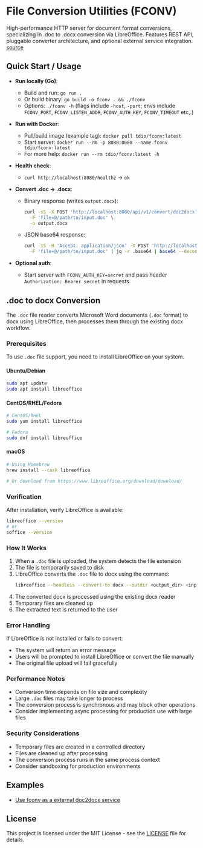 # File Conversion Utilities (FCONV)

High-performance HTTP server for document format conversions, specializing in .doc to .docx conversion via LibreOffice. Features REST API, pluggable converter architecture, and optional external service integration. [source](https://github.com/allex/fconv)

## Quick Start / Usage

- **Run locally (Go)**:
  - Build and run: `go run .`
  - Or build binary: `go build -o fconv . && ./fconv`
  - Options: `./fconv -h` (flags include `-host`, `-port`; envs include `FCONV_PORT`, `FCONV_LISTEN_ADDR`, `FCONV_AUTH_KEY`, `FCONV_TIMEOUT` etc,.)

- **Run with Docker**:
  - Pull/build image (example tag): `docker pull tdio/fconv:latest`
  - Start server: `docker run --rm -p 8080:8080 --name fconv tdio/fconv:latest`
  - For more help: `docker run --rm tdio/fconv:latest -h`

- **Health check**:
  - `curl http://localhost:8080/healthz` → `ok`

- **Convert .doc → .docx**:
  - Binary response (writes `output.docx`):
    ```bash
    curl -sS -X POST 'http://localhost:8080/api/v1/convert/doc2docx' \
      -F 'file=@/path/to/input.doc' \
      -o output.docx
    ```
  - JSON base64 response:
    ```bash
    curl -sS -H 'Accept: application/json' -X POST 'http://localhost:8080/api/v1/convert/doc2docx' \
      -F 'file=@/path/to/input.doc' | jq -r .base64 | base64 --decode > output.docx
    ```

- **Optional auth**:
  - Start server with `FCONV_AUTH_KEY=secret` and pass header `Authorization: Bearer secret` in requests.

## .doc to docx Conversion

The `.doc` file reader converts Microsoft Word documents (`.doc` format) to docx using LibreOffice, then processes them through the existing docx workflow.

### Prerequisites

To use `.doc` file support, you need to install LibreOffice on your system.

#### Ubuntu/Debian
```bash
sudo apt update
sudo apt install libreoffice
```

#### CentOS/RHEL/Fedora
```bash
# CentOS/RHEL
sudo yum install libreoffice

# Fedora
sudo dnf install libreoffice
```

#### macOS
```bash
# Using Homebrew
brew install --cask libreoffice

# Or download from https://www.libreoffice.org/download/download/
```

### Verification

After installation, verify LibreOffice is available:
```bash
libreoffice --version
# or
soffice --version
```

### How It Works

1. When a `.doc` file is uploaded, the system detects the file extension
2. The file is temporarily saved to disk
3. LibreOffice converts the `.doc` file to docx using the command:
   ```bash
   libreoffice --headless --convert-to docx --outdir <output_dir> <input_file>
   ```
4. The converted docx is processed using the existing docx reader
5. Temporary files are cleaned up
6. The extracted text is returned to the user

### Error Handling

If LibreOffice is not installed or fails to convert:
- The system will return an error message
- Users will be prompted to install LibreOffice or convert the file manually
- The original file upload will fail gracefully

### Performance Notes

- Conversion time depends on file size and complexity
- Large `.doc` files may take longer to process
- The conversion process is synchronous and may block other operations
- Consider implementing async processing for production use with large files

### Security Considerations

- Temporary files are created in a controlled directory
- Files are cleaned up after processing
- The conversion process runs in the same process context
- Consider sandboxing for production environments 

## Examples

- [Use fconv as a external doc2docx service](./examples/fastgpt_custom_doc2docx.md)

## License

This project is licensed under the MIT License - see the [LICENSE](LICENSE) file for details.
